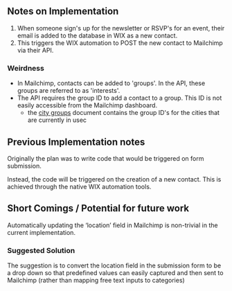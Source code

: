 ## Notes on Implementation

1. When someone sign's up for the newsletter or RSVP's for an event, their email is added to the database in WIX as a new contact.
2. This triggers the WIX automation to POST the new contact to Mailchimp via their API.


### Weirdness
- In Mailchimp, contacts can be added to 'groups'. In the API, these groups are referred to as 'interests'.
- The API requires the group ID to add a contact to a group. This ID is not easily accessible from the Mailchimp dashboard. 
  - the [city groups](city_groups) document contains the group ID's for the cities that are currently in usec


## Previous Implementation notes
Originally the plan was to write code that would be triggered on form submission. 
 
Instead, the code will be triggered on the creation of a new contact. This is achieved through the native WIX automation tools.
 
## Short Comings / Potential for future work
Automatically updating the ‘location’ field in Mailchimp is non-trivial in the current implementation. 
### Suggested Solution
The suggestion is to convert the location field in the submission form to be a drop down so that predefined values can easily captured and then sent to Mailchimp (rather than mapping free text inputs to categories)
